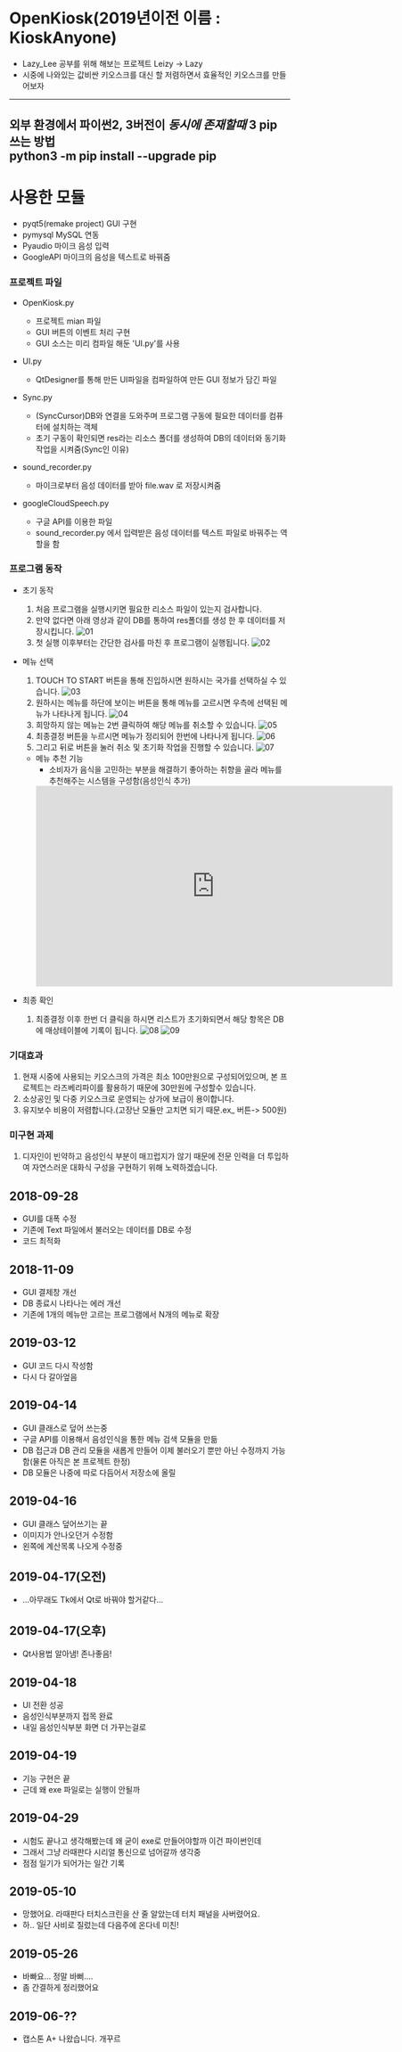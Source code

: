 # OpenKiosk(2019년이전 이름 : KioskAnyone)
- Lazy_Lee 공부를 위해 해보는 프로젝트  Leizy -> Lazy
- 시중에 나와있는 값비싼 키오스크를 대신 할 저렴하면서 효율적인 키오스크를 만들어보자

---
외부 환경에서 파이썬2, 3버전이 *동시에 존재할때* 3 pip 쓰는 방법  
python3 -m pip install --upgrade pip  
---

# 사용한 모듈
 - pyqt5(remake project) GUI 구현
 - pymysql               MySQL 연동
 - Pyaudio               마이크 음성 입력
 - GoogleAPI             마이크의 음성을 텍스트로 바꿔줌
  
  
### 프로젝트 파일
+ OpenKiosk.py
    - 프로젝트 mian 파일
    - GUI 버튼의 이벤트 처리 구현
    - GUI 소스는 미리 컴파일 해둔 'UI.py'를 사용
  
+ UI.py
    - QtDesigner를 통해 만든 UI파일을 컴파일하여 만든 GUI 정보가 담긴 파일  
  
+ Sync.py
    - (SyncCursor)DB와 연결을 도와주며 프로그램 구동에 필요한 데이터를 컴퓨터에 설치하는 객체
    - 초기 구동이 확인되면 res라는 리소스 폴더를 생성하여 DB의 데이터와 동기화 작업을 시켜줌(Sync인 이유)

+ sound_recorder.py
    - 마이크로부터 음성 데이터를 받아 file.wav 로 저장시켜줌

+ googleCloudSpeech.py
    - 구글 API를 이용한 파일
    - sound_recorder.py 에서 입력받은 음성 데이터를 텍스트 파일로 바꿔주는 역할을 함

  
### 프로그램 동작
+ 초기 동작
    1. 처음 프로그램을 실행시키면 필요한 리소스 파일이 있는지 검사합니다.
    2. 만약 없다면 아래 영상과 같이 DB를 통하여 res폴더를 생성 한 후 데이터를 저장시킵니다.
    ![01](./readmeImg/run.gif)
    3. 첫 실행 이후부터는 간단한 검사를 마친 후 프로그램이 실행됩니다.
    ![02](./readmeImg/app_00.PNG)
    
+ 메뉴 선택
    1. TOUCH TO START 버튼을 통해 진입하시면 원하시는 국가를 선택하실 수 있습니다.
    ![03](./readmeImg/run01.gif)
    2. 원하시는 메뉴를 하단에 보이는 버튼을 통해 메뉴를 고르시면 우측에 선택된 메뉴가 나타나게 됩니다.
    ![04](./readmeImg/run02.gif)
    3. 희망하지 않는 메뉴는 2번 클릭하여 해당 메뉴를 취소할 수 있습니다.
    ![05](./readmeImg/run03.gif)
    4. 최종결정 버튼을 누르시면 메뉴가 정리되어 한번에 나타나게 됩니다.
    ![06](./readmeImg/run04.gif)
    5. 그리고 뒤로 버튼을 눌러 취소 및 초기화 작업을 진행할 수 있습니다.
    ![07](./readmeImg/run05.gif)
    + 메뉴 추천 기능
        - 소비자가 음식을 고민하는 부분을 해결하기 좋아하는 취향을 골라 메뉴를 추천해주는 시스템을 구성함(음성인식 추가)
        <iframe width="640" height="360" src="https://www.youtube.com/watch?v=p56pmwAUSjA" frameborder="0" gesture="media" allowfullscreen=""></iframe>
+ 최종 확인
    1. 최종결정 이후 한번 더 클릭을 하시면 리스트가 초기화되면서 해당 항목은 DB에 매상테이블에 기록이 됩니다.
    ![08](./readmeImg/run06.gif)
    ![09](./readmeImg/app_05.PNG)
   
    
    
### 기대효과
1. 현재 시중에 사용되는 키오스크의 가격은 최소 100만원으로 구성되어있으며, 본 프로젝트는 라즈베리파이를 활용하기 때문에 30만원에 구성할수 있습니다.
2. 소상공인 및 다중 키오스크로 운영되는 상가에 보급이 용이합니다.
3. 유지보수 비용이 저렴합니다.(고장난 모듈만 고치면 되기 때문.ex_ 버튼-> 500원)

### 미구현 과제
1. 디자인이 빈약하고 음성인식 부분이 매끄럽지가 않기 때문에 전문 인력을 더 투입하여 자연스러운 대화식 구성을 구현하기 위해 노력하겠습니다.


## 2018-09-28
- GUI를 대폭 수정
- 기존에 Text 파일에서 불러오는 데이터를 DB로 수정
- 코드 최적화

## 2018-11-09 
- GUI 결제창 개선
- DB 종료시 나타나는 에러 개선
- 기존에 1개의 메뉴만 고르는 프로그램에서 N개의 메뉴로 확장


## 2019-03-12
- GUI 코드 다시 작성함
- 다시 다 갈아엎음

## 2019-04-14
- GUI 클래스로 덮어 쓰는중
- 구글 API를 이용해서 음성인식을 통한 메뉴 검색 모듈을 만듦
- DB 접근과 DB 관리 모듈을 새롭게 만들어 이제 불러오기 뿐만 아닌 수정까지 가능함(물론 아직은 본 프로젝트 한정)
- DB 모듈은 나중에 따로 다듬어서 저장소에 올릴 

## 2019-04-16
- GUI 클래스 덮어쓰기는 끝
- 이미지가 안나오던거 수정함
- 왼쪽에 계산목록 나오게 수정중

## 2019-04-17(오전)
- ...아무래도 Tk에서 Qt로 바꿔야 할거같다...

## 2019-04-17(오후)
- Qt사용법 알아냄! 존나좋음!

## 2019-04-18
- UI 전환 성공
- 음성인식부분까지 접목 완료
- 내일 음성인식부분 화면 더 가꾸는걸로

## 2019-04-19
- 기능 구현은 끝
- 근데 왜 exe 파일로는 실행이 안될까

## 2019-04-29
- 시험도 끝나고 생각해봤는데 왜 굳이 exe로 만들어야할까 이건 파이썬인데
- 그래서 그냥 라때판다 시리얼 통신으로 넘어갈까 생각중
- 점점 일기가 되어가는 일간 기록

## 2019-05-10
- 망했어요. 라때판다 터치스크린을 산 줄 알았는데 터치 패널을 사버렸어요.
- 하.. 일단 사비로 질렀는데 다음주에 온다네 미친!

## 2019-05-26
- 바빠요... 정말 바뻐....
- 좀 간결하게 정리했어요

## 2019-06-??
- 캡스톤 A+ 나왔습니다. 개꾸르
